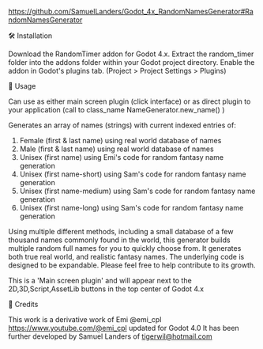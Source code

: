 https://github.com/SamuelLanders/Godot_4x_RandomNamesGenerator#RandomNamesGenerator


🛠️ Installation

Download the RandomTimer addon for Godot 4.x.
Extract the random_timer folder into the addons folder within your Godot project directory.
Enable the addon in Godot's plugins tab. (Project > Project Settings > Plugins)


📖 Usage

Can use as either main screen plugin (click interface) or as direct plugin to your application (call to class_name NameGenerator.new_name() )
 
Generates an array of names (strings) with current indexed entries of:
1. Female (first & last name) using real world database of names
2. Male (first & last name) using real world database of names
3. Unisex (first name) using Emi's code for random fantasy name generation
4. Unisex (first name-short) using Sam's code for random fantasy name generation
5. Unisex (first name-medium) using Sam's code for random fantasy name generation
6. Unisex (first name-long) using Sam's code for random fantasy name generation

Using multiple different methods, including a small database of a few thousand names commonly found in the world, this generator builds multiple random full names for you to quickly choose from. It generates both true real world, and realistic fantasy names. The underlying code is designed to be expandable. Please feel free to help contribute to its growth.

This is a 'Main screen plugin' and will appear next to the 2D,3D,Script,AssetLib buttons in the top center of Godot 4.x

💖 Credits

This work is a derivative work of Emi @emi_cpl https://www.youtube.com/@emi_cpl updated for Godot 4.0
It has been further developed by Samuel Landers of tigerwil@hotmail.com
